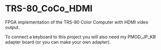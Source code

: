 # TRS-80_CoCo_HDMI
FPGA implementation of the TRS-80 Color Computer with HDMI video output.  

To connect a keyboard to this project you will also need my PMOD_JP_KB adapter board (or you can make your own adapter).  
